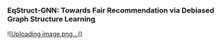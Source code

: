 ### EqStruct-GNN: Towards Fair Recommendation via Debiased Graph Structure Learning
![[Uploading image.png…](https://github.com/Run-R-R/EqStruct-GNN/blob/main/Figure/EqStruct.png)()
